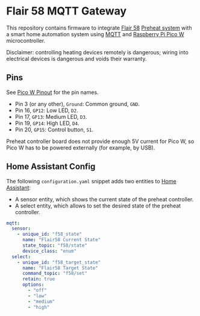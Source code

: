 # Flair 58 MQTT Gateway

This repository contains firmware to integrate [Flair 58] [Preheat system] with a smart home
automation system using [MQTT] and [Raspberry Pi Pico W] microcontroller.

Disclaimer: controlling heating devices remotely is dangerous; wiring into electrical devices is
dangerous and voids their warranty.

## Pins

See [Pico W Pinout] for the pin names.

* Pin 3 (or any other), `Ground`: Common ground, `GND`.
* Pin 16, `GP12`: Low LED, `D2`.
* Pin 17, `GP13`: Medium LED, `D3`.
* Pin 19, `GP14`: High LED, `D4`.
* Pin 20, `GP15`: Control button, `S1`.

Preheat controller board does not provide enough 5V current for Pico W, so Pico W has to be powered
externally (for example, by USB).

## Home Assistant Config

The following `configuration.yaml` snippet adds two entities to [Home Assistant]:

* A sensor entity, which shows the current state of the preheat controller.
* A select entity, which allows to set the desired state of the preheat controller.

```yaml
mqtt:
  sensor:
    - unique_id: "f58_state"
      name: "Flair58 Current State"
      state_topic: "f58/state"
      device_class: "enum"
  select:
    - unique_id: "f58_target_state"
      name: "Flair58 Target State"
      command_topic: "f58/set"
      retain: true
      options:
        - "off"
        - "low"
        - "medium"
        - "high"
```

[Flair 58]: https://flairespresso.com/products/espresso-makers/flair-58-plus/
[Preheat system]: https://flairespresso.com/product/flair-58-electric-preheat-system/
[MQTT]: https://mqtt.org/
[Raspberry Pi Pico W]: https://www.raspberrypi.com/documentation/microcontrollers/raspberry-pi-pico.html
[Home Assistant]: https://home-assistant.io/
[Pico W Pinout]: https://picow.pinout.xyz/
